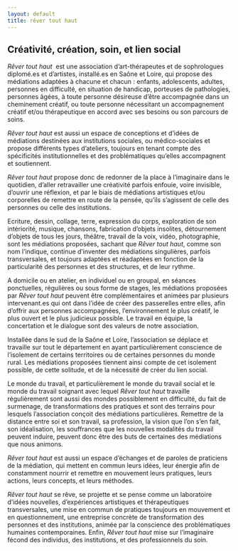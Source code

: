 ```yaml
---
layout: default
title: rêver tout haut
---
```

## Créativité,  création, soin, et lien social

*Rêver tout haut*  est une association d’art-thérapeutes et de sophrologues diplomé.es et d’artistes, installé.es en Saône et Loire, qui propose des médiations adaptées à chacune et chacun : enfants, adolescents, adultes, personnes en difficulté, en situation de handicap, porteuses de pathologies, personnes âgées, à toute personne désireuse d’être accompagnée dans un cheminement créatif, ou toute personne nécessitant un accompagnement créatif et/ou thérapeutique en accord avec ses besoins ou son parcours de soins.

*Rêver tout haut* est aussi un espace de conceptions et d’idées de médiations destinées aux institutions sociales, ou médico-sociales et propose différents types d’ateliers, toujours en tenant compte des spécificités institutionnelles et des problématiques qu’elles accompagnent et soutiennent.

*Rêver tout haut* propose donc de redonner de la place à l’imaginaire dans le quotidien, d’aller retravailler une créativité parfois enfouie, voire invisible, d’ouvrir une réflexion, et par le biais de médiations artistiques et/ou corporelles de remettre en route de la pensée, qu’ils s’agissent de celle des personnes ou celle des institutions.

Ecriture, dessin, collage, terre, expression du corps, exploration de son intériorité, musique, chansons, fabrication d’objets insolites, détournement d’objets de tous les jours, théâtre, travail de la voix, vidéo, photographie, sont les médiations proposées, sachant que *Rêver tout haut*, comme son nom l’indique, continue d’inventer des médiations singulières, parfois transversales, et toujours adaptées et réadaptées en fonction de la particularité des personnes et des structures, et de leur rythme.

A domicile ou en atelier, en individuel ou en groupal, en séances ponctuelles, régulières ou sous forme de stages, les médiations proposées par  *Rêver tout haut* peuvent être complémentaires et animées par plusieurs intervenant.es qui ont dans l’idée de créer des passerelles entre elles, afin d’offrir aux personnes accompagnées, l’environnement le plus créatif, le plus ouvert et le plus judicieux possible. Le travail en équipe, la concertation et le dialogue sont des valeurs de notre association. 

Installée dans le sud de la Saône et Loire, l’association se déplace et travaille sur tout le département en ayant particulièrement conscience de l’isolement de certains territoires ou de certaines personnes du monde rural. Les médiations proposées tiennent ainsi compte de cet isolement possible, de cette solitude, et de la nécessité de créer du lien social. 

Le monde du travail, et particulièrement le monde du travail social et le monde du travail soignant avec lequel *Rêver tout haut* travaille régulièrement sont aussi des mondes possiblement en difficulté, du fait de surmenage, de transformations des pratiques et sont des terrains pour lesquels l’association conçoit des médiations particulières. Remettre de la distance entre soi et son travail, sa profession, la vision que l’on s’en fait, son idéalisation, les souffrances que les nouvelles modalités du travail peuvent induire, peuvent donc être des buts de certaines des médiations que nous animons.

*Rêver tout haut* est aussi un espace d’échanges et de paroles de praticiens de la médiation, qui mettent en commun leurs idées, leur énergie afin de constamment nourrir et remettre en mouvement leurs pratiques, leurs actions, leurs concepts, et leurs méthodes.

*Rêver tout haut* se rêve, se projette et se pense comme un laboratoire d’idées nouvelles, d’expériences artistiques et thérapeutiques transversales, une mise en commun de pratiques toujours en mouvement et en questionnement, une entreprise concrète de transformation des personnes et des institutions, animée par la conscience des problématiques humaines contemporaines. Enfin, *Rêver tout haut* mise sur l’imaginaire fécond des individus, des institutions, et des professionnels du soin.



